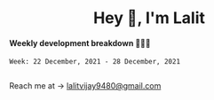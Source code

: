 <h1 align="center">Hey 👋, I'm Lalit</h1>

#### Weekly development breakdown 👨🏻‍💻
<!--START_SECTION:waka-->
```text
Week: 22 December, 2021 - 28 December, 2021


```
<!--END_SECTION:waka-->

Reach me at → lalitvijay9480@gmail.com
